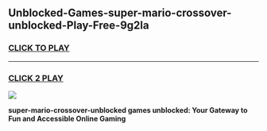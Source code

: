 
## Unblocked-Games-super-mario-crossover-unblocked-Play-Free-9g2la
<h3>
<a href="https://premium76.site?title=super-mario-crossover-unblocked&ref=20M">CLICK TO PLAY</a></h3>
<hr>

<h3>
<a href="https://premium76.site?title=super-mario-crossover-unblocked&ref=20M">CLICK 2 PLAY</a>
  
</h3>

<a href="https://premium76.site?title=super-mario-crossover-unblocked&ref=19M"><img src="https://clearcache.store/games.png"></a>


**super-mario-crossover-unblocked games unblocked: Your Gateway to Fun and Accessible Online Gaming**
